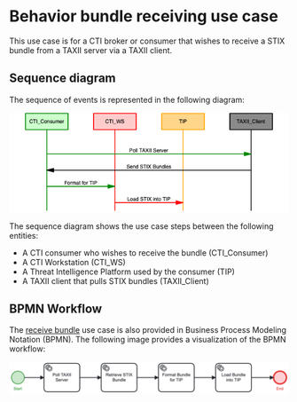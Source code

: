 # Behavior bundle receiving use case

This use case is for a CTI broker or consumer that wishes to receive a STIX bundle from a TAXII server via a TAXII client.

## Sequence diagram
The sequence of events is represented in the following diagram:

<img src="/iob_use_cases/images/Receive_Bundle_sequence.png" width=600>

The sequence diagram shows the use case steps between the following entities:
- A CTI consumer who wishes to receive the bundle (CTI_Consumer)
- A CTI Workstation (CTI_WS)
- A Threat Intelligence Platform used by the consumer (TIP)
- A TAXII client that pulls STIX bundles (TAXII_Client)

## BPMN Workflow

The [receive bundle](ReceiveBundle.bpmn) use case  is also provided in Business Process Modeling Notation (BPMN). The following image provides a visualization of the BPMN workflow:

<img src="/iob_use_cases/images/ReceiveBundle.png" width=1000> 

